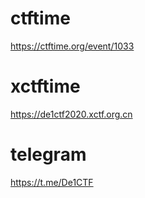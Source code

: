 # ctftime
https://ctftime.org/event/1033

# xctftime
https://de1ctf2020.xctf.org.cn

# telegram
https://t.me/De1CTF
